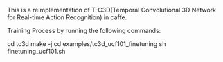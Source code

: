 This is a reimplementation of T-C3D(Temporal Convolutional 3D Network for Real-time Action Recognition) in caffe.

Training Process by running the following commands:

cd tc3d
make -j
cd examples/tc3d_ucf101_finetuning
sh finetuning_ucf101.sh
